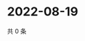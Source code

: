 # 2022-08-19

共 0 条

<!-- BEGIN WEIBO -->
<!-- 最后更新时间 Fri Aug 19 2022 17:01:16 GMT+0800 (China Standard Time) -->

<!-- END WEIBO -->
